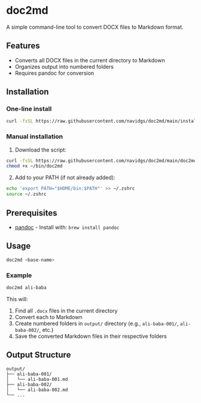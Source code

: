 # doc2md

A simple command-line tool to convert DOCX files to Markdown format.

## Features

- Converts all DOCX files in the current directory to Markdown
- Organizes output into numbered folders
- Requires pandoc for conversion

## Installation

### One-line install

```bash
curl -fsSL https://raw.githubusercontent.com/navidgs/doc2md/main/install.sh | bash
```

### Manual installation

1. Download the script:
```bash
curl -fsSL https://raw.githubusercontent.com/navidgs/doc2md/main/doc2md -o ~/bin/doc2md
chmod +x ~/bin/doc2md
```

2. Add to your PATH (if not already added):
```bash
echo 'export PATH="$HOME/bin:$PATH"' >> ~/.zshrc
source ~/.zshrc
```

## Prerequisites

- [pandoc](https://pandoc.org/) - Install with: `brew install pandoc`

## Usage

```bash
doc2md <base-name>
```

### Example

```bash
doc2md ali-baba
```

This will:
1. Find all `.docx` files in the current directory
2. Convert each to Markdown
3. Create numbered folders in `output/` directory (e.g., `ali-baba-001/`, `ali-baba-002/`, etc.)
4. Save the converted Markdown files in their respective folders

## Output Structure

```
output/
├── ali-baba-001/
│   └── ali-baba-001.md
├── ali-baba-002/
│   └── ali-baba-002.md
└── ...
```

